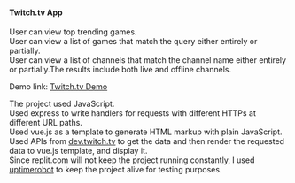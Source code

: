 <h4> Twitch.tv App </h4>

<p>
User can view top trending games.<br>
User can view a list of games that match the query either entirely or partially.<br>
User can view a list of channels that match the channel name either entirely or partially.The results include both live and offline channels.
</p>

Demo link:    <a href="https://tvdemo.htcs.repl.co/" target="_blank">Twitch.tv Demo</a>


The project used JavaScript.<br>
Used express to write handlers for requests with different HTTPs at different URL paths.<br>
Used vue.js as a template to generate HTML markup with plain JavaScript.<br>
Used APIs from <a href="https://dev.twitch.tv/docs/api/" target="_blank">dev.twitch.tv</a> to get the data and then render the requested data to vue.js template, and display it.<br>
Since replit.com will not keep the project running constantly, I used <a href="https://uptimerobot.com " target="_blank">uptimerobot</a> to keep the project alive for testing purposes.
</p>
